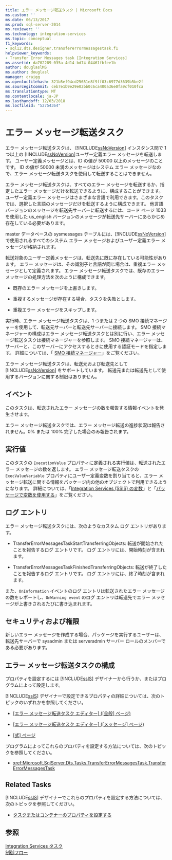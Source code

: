 ```yaml
---
title: エラー メッセージ転送タスク | Microsoft Docs
ms.custom: ''
ms.date: 06/13/2017
ms.prod: sql-server-2014
ms.reviewer: ''
ms.technology: integration-services
ms.topic: conceptual
f1_keywords:
- sql12.dts.designer.transfererrormessagestask.f1
helpviewer_keywords:
- Transfer Error Messages task [Integration Services]
ms.assetid: da702289-035a-4d14-bd74-04461fbfee1b
author: douglaslMS
ms.author: douglasl
manager: craigg
ms.openlocfilehash: 321b5ef94cd25651e8f9ff03c6977d3639b5be2f
ms.sourcegitcommit: ceb7e1b9e29e02bb0c6ca400a36e0fa9cf010fca
ms.translationtype: MT
ms.contentlocale: ja-JP
ms.lasthandoff: 12/03/2018
ms.locfileid: "52754364"
---
```

# <a name="transfer-error-messages-task"></a>エラー メッセージ転送タスク
  エラー メッセージ転送タスクは、 [!INCLUDE[ssNoVersion](../../includes/ssnoversion-md.md)] インスタンス間で 1 つ以上の [!INCLUDE[ssNoVersion](../../includes/ssnoversion-md.md)]ユーザー定義エラー メッセージを転送します。 ユーザー定義メッセージとは、ID の値が 50000 以上のメッセージのことです。 ID の値が 50000 未満のメッセージはシステム エラー メッセージなので、エラー メッセージ転送タスクを使用して転送することはできません。  
  
 エラー メッセージ転送タスクは、すべてのエラー メッセージを転送するか、指定したエラー メッセージだけを転送できるように、構成することができます。 ユーザー定義エラー メッセージはさまざまな言語で利用できます。このタスクでは、選択した言語のメッセージだけを転送するように構成できます。 他言語バージョンのメッセージを転送先サーバーに転送するには、コード ページ 1033 を使用した us_english バージョンのメッセージが転送先サーバーにあらかじめ存在している必要があります。  
  
 master データベースの sysmessages テーブルには、[!INCLUDE[ssNoVersion](../../includes/ssnoversion-md.md)] で使用されるすべてのシステム エラー メッセージおよびユーザー定義エラー メッセージが格納されます。  
  
 転送対象のユーザー定義メッセージは、転送先に既に存在している可能性があります。 エラー メッセージは、その識別子と言語が同じ場合は、重複エラー メッセージとして定義されます。 エラー メッセージ転送タスクでは、既存のエラー メッセージの処理方法を次のように構成できます。  
  
-   既存のエラー メッセージを上書きします。  
  
-   重複するメッセージが存在する場合、タスクを失敗とします。  
  
-   重複エラー メッセージをスキップします。  
  
 実行時、エラー メッセージ転送タスクは、1 つまたは 2 つの SMO 接続マネージャーを使用して、転送元サーバーと転送先サーバーに接続します。 SMO 接続マネージャーの構成はエラー メッセージ転送タスクとは別に行い、エラー メッセージ転送タスクは接続マネージャーを参照します。 SMO 接続マネージャーは、サーバーと、このサーバーにアクセスするときに使用する認証モードを指定します。 詳細については、「 [SMO 接続マネージャー](../connection-manager/smo-connection-manager.md)」をご覧ください。  
  
 エラー メッセージ転送タスクは、転送元および転送先として [!INCLUDE[ssNoVersion](../../includes/ssnoversion-md.md)] をサポートしています。 転送元または転送先として使用するバージョンに関する制限はありません。  
  
## <a name="events"></a>イベント  
 このタスクは、転送されたエラー メッセージの数を報告する情報イベントを発生させます。  
  
 エラー メッセージ転送タスクでは、エラー メッセージ転送の進捗状況は報告されません。0% または 100% 完了した場合のみ報告されます。  
  
## <a name="execution-value"></a>実行値  
 このタスクの `ExecutionValue` プロパティに定義される実行値は、転送されたエラー メッセージの数を返します。 エラー メッセージ転送タスクの `ExecValueVariable` プロパティにユーザー定義変数を割り当てると、エラー メッセージ転送に関する情報をパッケージ内の他のオブジェクトで利用できるようになります。 詳細については、「[Integration Services &#40;SSIS&#41; の変数](../integration-services-ssis-variables.md)」と「[パッケージで変数を使用する](../use-variables-in-packages.md)」をご覧ください。  
  
## <a name="log-entries"></a>ログ エントリ  
 エラー メッセージ転送タスクには、次のようなカスタム ログ エントリがあります。  
  
-   TransferErrorMessagesTaskStartTransferringObjects: 転送が開始されたことを報告するログ エントリです。 ログ エントリには、開始時刻が含まれます。  
  
-   TransferErrorMessagesTaskFinishedTransferringObjects: 転送が終了したことを報告するログ エントリです。 ログ エントリには、終了時刻が含まれます。  
  
 また、`OnInformation` イベントのログ エントリは転送されたエラー メッセージの数をレポートし、`OnWarning event` のログ エントリは転送先でエラー メッセージが上書きされるたびに書き込まれます。  
  
## <a name="security-and-permissions"></a>セキュリティおよび権限  
 新しいエラー メッセージを作成する場合、パッケージを実行するユーザーは、転送先サーバーで sysadmin または serveradmin サーバー ロールのメンバーである必要があります。  
  
## <a name="configuration-of-the-transfer-error-messages-task"></a>エラー メッセージ転送タスクの構成  
 プロパティを設定するには [!INCLUDE[ssIS](../../includes/ssis-md.md)] デザイナーから行うか、またはプログラムによって設定します。  
  
 [!INCLUDE[ssIS](../../includes/ssis-md.md)] デザイナーで設定できるプロパティの詳細については、次のトピックのいずれかを参照してください。  
  
-   [[エラー メッセージ転送タスク エディター] &#40;[全般] ページ&#41;](../general-page-of-integration-services-designers-options.md)  
  
-   [[エラー メッセージ転送タスク エディター] &#40;[メッセージ] ページ&#41;](../transfer-error-messages-task-editor-messages-page.md)  
  
-   [[式] ページ](../expressions/expressions-page.md)  
  
 プログラムによってこれらのプロパティを設定する方法については、次のトピックを参照してください。  
  
-   <xref:Microsoft.SqlServer.Dts.Tasks.TransferErrorMessagesTask.TransferErrorMessagesTask>  
  
## <a name="related-tasks"></a>Related Tasks  
 [!INCLUDE[ssIS](../../includes/ssis-md.md)] デザイナーでこれらのプロパティを設定する方法については、次のトピックを参照してください。  
  
-   [タスクまたはコンテナーのプロパティを設定する](../set-the-properties-of-a-task-or-container.md)  
  
## <a name="see-also"></a>参照  
 [Integration Services タスク](integration-services-tasks.md)   
 [制御フロー](control-flow.md)  
  
  
